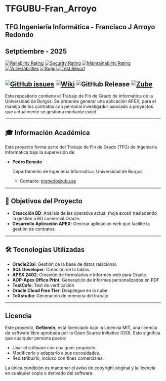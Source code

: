 # TFGUBU-Fran_Arroyo
## TFG Ingeniería Informática - Francisco J Arroyo Redondo
## Setptiembre - 2025

[![Reliability Rating](https://sonarcloud.io/api/project_badges/measure?project=far0010_TFGUBU-Fran_Arroyo&metric=reliability_rating)](https://sonarcloud.io/summary/new_code?id=far0010_TFGUBU-Fran_Arroyo)
[![Security Rating](https://sonarcloud.io/api/project_badges/measure?project=far0010_TFGUBU-Fran_Arroyo&metric=security_rating)](https://sonarcloud.io/summary/new_code?id=far0010_TFGUBU-Fran_Arroyo)
[![Maintainability Rating](https://sonarcloud.io/api/project_badges/measure?project=far0010_TFGUBU-Fran_Arroyo&metric=sqale_rating)](https://sonarcloud.io/summary/new_code?id=far0010_TFGUBU-Fran_Arroyo)
[![Vulnerabilities](https://sonarcloud.io/api/project_badges/measure?project=far0010_TFGUBU-Fran_Arroyo&metric=vulnerabilities)](https://sonarcloud.io/summary/new_code?id=far0010_TFGUBU-Fran_Arroyo) 
[![Bugs](https://sonarcloud.io/api/project_badges/measure?project=far0010_TFGUBU-Fran_Arroyo&metric=bugs)](https://sonarcloud.io/summary/new_code?id=far0010_TFGUBU-Fran_Arroyo) 
[![Test Report](https://img.shields.io/badge/Allure-Report-blueviolet?logo=allure)](https://far0010.github.io/TFGUBU-Fran_Arroyo/informe/)



[![GitHub issues](https://img.shields.io/github/issues-closed/far0010/TFGUBU-Fran_Arroyo)](https://github.com/far0010/TFGUBU-Fran_Arroyo/issues)
[![Wiki](https://img.shields.io/badge/wiki-available-brightgreen)](https://github.com/far0010/TFGUBU-Fran_Arroyo/wiki)
![GitHub Release](https://img.shields.io/github/v/release/far0010/TFGUBU-Fran_Arroyo?label=Release)
[![Zube](https://img.shields.io/badge/zube-managed-blue?logo=zube)]([https://zube.io/](https://zube.io/franarroyo/tfgubu/w/tgf-ubu/kanban))
---

Este repositorio contiene el Trabajo de Fin de Grado de informática de la Universidad de Burgos. Se pretende generar una aplicación APEX, para el manejo de los contratos con personal investigador asociado a proyectos que actualmente se gestiona mediante excel

---
## 🎓 Información Académica
Este proyecto forma parte del Trabajo de Fin de Grado (TFG) de Ingeniería Informática bajo la supervisión de:

- **Pedro Renedo** <p>
    Departamento de Ingeniería Informática, Universidad de Burgos
    - Contacto: prenedo@ubu.es

---
## 📌 Objetivos del Proyecto

- **Creacción BD**: Análisis de las operativa actual (hoja excel) trasladando la gestión a BD comercial Oracle.
- **Desarrollo Aplicación APEX**: Generar aplicacion web que facilite la gestión de contratos.

---

## 🛠️ Tecnologías Utilizadas

- **Oracle23ai**: Gestión de la base de datos relacional.
- **SQL Developer**: Creación de la tablas.
- **APEX 2402**: Creación de formularios e informes web para Oracle.
- **AOP-Apex Office Print**: Generación de informes personalizados en PDF
- **TestCafe**: Test de verificación
- **Oracle Cloud Free Tier**: Despliegue en la nube
- **TeXstudio**: Generación de memoria del trabajo
  
---


## Licencia

Este proyecto, **GeNomIn**, está licenciado bajo la Licencia MIT, una licencia de software libre aprobada por la Open Source Initiative (OSI). 
Esto significa que cualquier persona puede:

- Usar el software con cualquier propósito.
- Modificarlo y adaptarlo a sus necesidades.
- Redistribuirlo, incluso con fines comerciales.

La única condición es mantener el aviso de copyright original y la licencia en cualquier copia o derivado del software.
